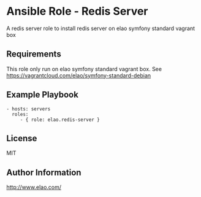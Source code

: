 Ansible Role - Redis Server
===========================

A redis server role to install redis server on elao symfony standard vagrant box

Requirements
------------

This role only run on elao symfony standard vagrant box. See https://vagrantcloud.com/elao/symfony-standard-debian

Example Playbook
----------------

    - hosts: servers
      roles:
         - { role: elao.redis-server }

License
-------

MIT

Author Information
------------------

http://www.elao.com/
